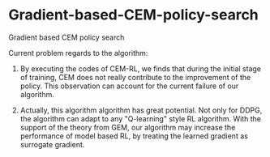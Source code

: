 # Gradient-based-CEM-policy-search

Gradient based CEM policy search

Current problem regards to the algorithm:

1. By executing the codes of CEM-RL, we finds that during the initial stage of training, CEM does not really contribute to the improvement of the policy. This observation can account for the current failure of our algorithm.

2. Actually, this algorithm algorithm has great potential. Not only for DDPG, the algorithm can adapt to any "Q-learning" style RL algorithm. With the support of the theory from GEM, our algorithm may increase the performance of model based RL, by treating the learned gradient as surrogate gradient.
